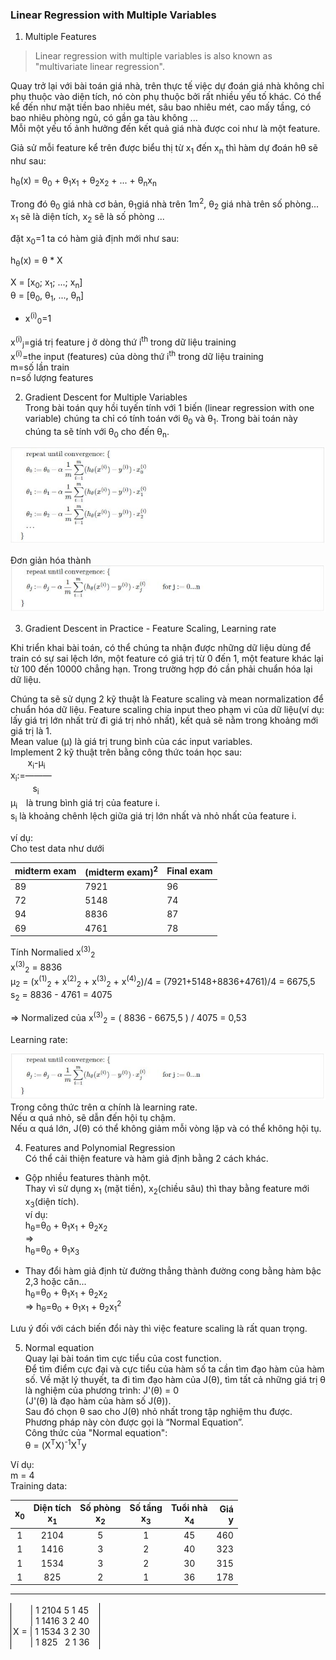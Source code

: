 ### Linear Regression with Multiple Variables  


1. Multiple Features  
> Linear regression with multiple variables is also known as "multivariate linear regression".  

Quay trở lại với bài toán giá nhà, trên thực tế việc dự đoán giá nhà không chỉ phụ thuộc vào diện tích, nó còn phụ thuộc bởi rất nhiều yếu tố khác. Có thể kể đến như mặt tiền bao nhiêu mét, sâu bao nhiêu mét, cao mấy tầng, có bao nhiêu phòng ngủ, có gần ga tàu không ...  
Mỗi một yếu tố ảnh hưởng đến kết quả giá nhà được coi như là một feature.  

Giả sử mỗi feature kể trên được biểu thị từ x<sub>1</sub> đến x<sub>n</sub> thì hàm dự đoán hθ sẽ như sau:  

h<sub>θ</sub>(x) = θ<sub>0</sub> + θ<sub>1</sub>x<sub>1</sub> + θ<sub>2</sub>x<sub>2</sub> + ... + θ<sub>n</sub>x<sub>n</sub>

Trong đó θ<sub>0</sub> giá nhà cơ bản, θ<sub>1</sub>giá nhà trên 1m<sup>2</sup>, θ<sub>2</sub> giá nhà trên số phòng... x<sub>1</sub> sẽ là diện tích, x<sub>2</sub> sẽ là số phòng ...

đặt x<sub>0</sub>=1 ta có hàm giả định mới như sau:

h<sub>θ</sub>(x) = θ * X  

X = [x<sub>0</sub>; x<sub>1</sub>; ...; x<sub>n</sub>]  
θ = [θ<sub>0</sub>, θ<sub>1</sub>, ..., θ<sub>n</sub>]  

* x<sup>(i)</sup><sub>0</sub>=1  

x<sup>(i)</sup><sub>j</sub>=giá trị feature j ở dòng thứ i<sup>th</sup> trong dữ liệu training  
x<sup>(i)</sup>=the input (features) của dòng thứ i<sup>th</sup> trong dữ liệu training  
m=số lần train  
n=số lượng features  



2. Gradient Descent for Multiple Variables  
Trong bài toán quy hồi tuyến tính với 1 biến (linear regression with one variable) chúng ta chỉ có tính toán với θ<sub>0</sub> và θ<sub>1</sub>.
Trong bài toán này chúng ta sẽ tính với θ<sub>0</sub> cho đến θ<sub>n</sub>.

![alt text](/img/lesson2_001.JPG "~~")

Đơn giản hóa thành
![alt text](/img/lesson2_002.JPG "Tổng quát")

3. Gradient Descent in Practice - Feature Scaling, Learning rate  

Khi triển khai bài toán, có thể chúng ta nhận được những dữ liệu dùng để train có sự sai lệch lớn, một feature có giá trị từ 0 đến 1, một feature khác lại từ 100 đến 10000 chẳng hạn. Trong trường hợp đó cần phải chuẩn hóa lại dữ liệu.  

Chúng ta sẽ sử dụng 2 kỹ thuật là Feature scaling và mean normalization để chuẩn hóa dữ liệu.
Feature scaling chia input theo phạm vi của dữ liệu(ví dụ: lấy giá trị lớn nhất trừ đi giá trị nhỏ nhất), kết quả sẽ nằm trong khoảng mới giá trị là 1.  
Mean value (μ) là giá trị trung bình của các input variables.  
Implement 2 kỹ thuật trên bằng công thức toán học sau:  
&nbsp;&nbsp;&nbsp;&nbsp;&nbsp;&nbsp;&nbsp;x<sub>i</sub>-μ<sub>i</sub>  
x<sub>i</sub>:=―――  
&nbsp;&nbsp;&nbsp;&nbsp;&nbsp;&nbsp;&nbsp;&nbsp;&nbsp;s<sub>i</sub>  
μ<sub>i</sub>　là trung bình giá trị của feature i.  
s<sub>i</sub> là khoảng chênh lệch giữa giá trị lớn nhất và nhỏ nhất của feature i.  

ví dụ:  
Cho test data như dưới  

| midterm exam | (midterm exam)<sup>2</sup> | Final exam |
|-|-|-|
|89|7921|96|
|72|5148|74|
|94|8836|87|
|69|4761|78|

Tính Normalied x<sup>(3)</sup><sub>2</sub>  
x<sup>(3)</sup><sub>2</sub> = 8836  
μ<sub>2</sub> = (x<sup>(1)</sup><sub>2</sub> + x<sup>(2)</sup><sub>2</sub> + x<sup>(3)</sup><sub>2</sub> + x<sup>(4)</sup><sub>2</sub>)/4 = (7921+5148+8836+4761)/4 = 6675,5  
s<sub>2</sub> = 8836 - 4761 = 4075  

=> Normalized của x<sup>(3)</sup><sub>2</sub> = ( 8836 - 6675,5 ) / 4075 = 0,53  


Learning rate:  

![alt text](/img/lesson2_002.JPG "Tổng quát")
Trong công thức trên α chính là learning rate.  
Nếu α quá nhỏ, sẽ dẫn đến hội tụ chậm.  
Nếu α quá lớn, J(θ) có thể không giảm mỗi vòng lặp và có thể không hội tụ.  


4. Features and Polynomial Regression  
Có thể cải thiện feature và hàm giả định bằng 2 cách khác.  

* Gộp nhiều features thành một.  
Thay vì sử dụng x<sub>1</sub> (mặt tiền), x<sub>2</sub>(chiều sâu) thì thay bằng feature mới x<sub>3</sub>(diện tích).  
ví dụ:  
h<sub>θ</sub>=θ<sub>0</sub> + θ<sub>1</sub>x<sub>1</sub> + θ<sub>2</sub>x<sub>2</sub>  
=>  
h<sub>θ</sub>=θ<sub>0</sub> + θ<sub>1</sub>x<sub>3</sub>  

* Thay đổi hàm giả định từ đường thẳng thành đường cong bằng hàm bậc 2,3 hoặc căn...  
h<sub>θ</sub>=θ<sub>0</sub> + θ<sub>1</sub>x<sub>1</sub> + θ<sub>2</sub>x<sub>2</sub>  
=>
h<sub>θ</sub>=θ<sub>0</sub> + θ<sub>1</sub>x<sub>1</sub> + θ<sub>2</sub>x<sub>1</sub><sup>2</sup>  

Lưu ý đối với cách biến đổi này thì việc feature scaling là rất quan trọng.  

5. Normal equation  
Quay lại bài toán tìm cực tiểu của cost function.  
Để tìm điểm cực đại và cực tiểu của hàm số ta cần tìm đạo hàm của hàm số. Về mặt lý thuyết, ta đi tìm đạo hàm của J(θ), tìm tất cả những giá trị θ là nghiệm của phương trình:
J'(θ) = 0  
(J'(θ) là đạo hàm của hàm số J(θ)).  
Sau đó chọn θ sao cho J(θ) nhỏ nhất trong tập nghiệm thu được. Phương pháp này còn được gọi là “Normal Equation”.  
Công thức của "Normal equation":  
θ = (X<sup>T</sup>X)<sup>-1</sup>X<sup>T</sup>y  

Ví dụ:  
m = 4  
Training data:

| x<sub>0</sub> | Diện tích<br>x<sub>1</sub> | Số phòng<br>x<sub>2</sub> | Số tầng<br>x<sub>3</sub> | Tuổi nhà<br>x<sub>4</sub> | Giá<br>y |
| :---: | :---: | :---: | :---: | :---: | ---: |
| 1 | 2104 | 5 | 1 | 45 | 460 |
| 1 | 1416 | 3 | 2 | 40 | 323 |
| 1 | 1534 | 3 | 2 | 30 | 315 |
| 1 | 825  | 2 | 1 | 36 | 178 |

---
<div style="border-left: solid 1px #000; border-right: solid 1px #000; padding: 3px; width: 135px; " >
    &nbsp;&nbsp;&nbsp;&nbsp;&nbsp;&nbsp;&nbsp;|&nbsp;1 2104 5 1 45</br>
    &nbsp;&nbsp;&nbsp;&nbsp;&nbsp;&nbsp;&nbsp;|&nbsp;1 1416 3 2 40</br>
 X = |&nbsp;1 1534 3 2 30</br>
    &nbsp;&nbsp;&nbsp;&nbsp;&nbsp;&nbsp;&nbsp;|&nbsp;1 825&nbsp;&nbsp;&nbsp;2 1 36</br>
</div>



<tobe continous...>
